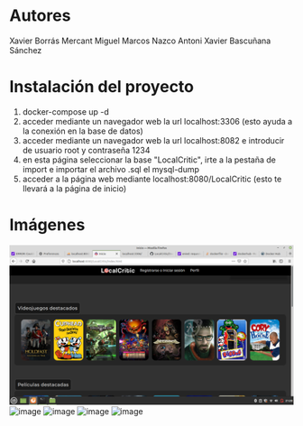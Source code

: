# Autores
Xavier Borrás Mercant
Miguel Marcos Nazco
Antoni Xavier Bascuñana Sánchez
# Instalación del proyecto
1. docker-compose up -d
2. acceder mediante un navegador web la url localhost:3306 (esto ayuda a la conexión en la base de datos)
3. acceder mediante un navegador web la url localhost:8082 e introducir de usuario root y contraseña 1234
4. en esta página seleccionar la base "LocalCritic", irte a la pestaña de import e importar el archivo .sql el mysql-dump
5. acceder a la página web mediante localhost:8080/LocalCritic (esto te llevará a la página de inicio)
# Imágenes
![](./image1.png)
![image](https://user-images.githubusercontent.com/91747025/173075661-9be8f327-2585-4a62-920d-aad6af4d7b0e.png)
![image](https://user-images.githubusercontent.com/91747025/173076579-67ee3ee1-10d1-42af-b86a-9a2075abe0c5.png)
![image](https://user-images.githubusercontent.com/91747025/173076753-2c290575-905a-43b1-a26b-f876a218c1db.png)
![image](https://user-images.githubusercontent.com/91747025/173076810-137f183d-757c-46a1-a9a4-8ddf0a529d17.png)


